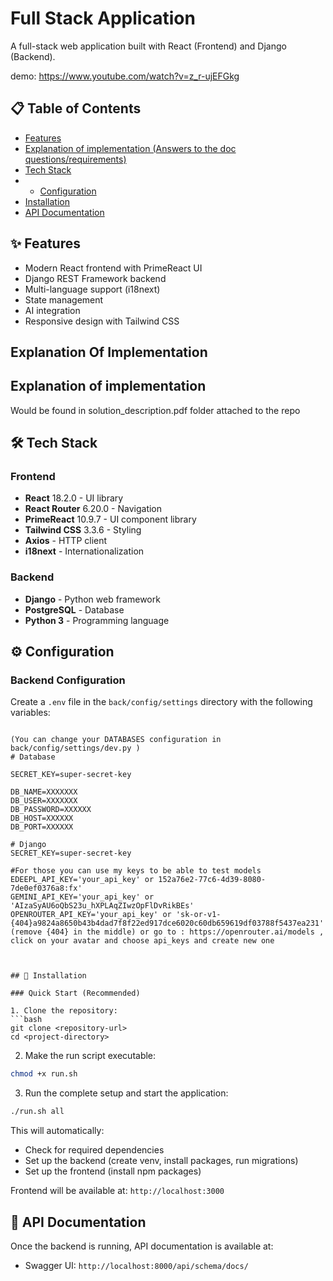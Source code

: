 # Full Stack Application

A full-stack web application built with React (Frontend) and Django (Backend).


demo: https://www.youtube.com/watch?v=z_r-ujEFGkg

## 📋 Table of Contents

- [Features](#features)
- [Explanation of implementation (Answers to the doc questions/requirements)]("Explanation-of-implementation)
- [Tech Stack](#tech-stack)
- - [Configuration](#configuration)
- [Installation](#installation)
- [API Documentation](#api-docs)

## ✨ Features

- Modern React frontend with PrimeReact UI
- Django REST Framework backend
- Multi-language support (i18next)
- State management
- AI integration
- Responsive design with Tailwind CSS
## Explanation Of Implementation

## Explanation of implementation
Would be found in solution_description.pdf folder attached to the repo
  






## 🛠 Tech Stack

### Frontend
- **React** 18.2.0 - UI library
- **React Router** 6.20.0 - Navigation
- **PrimeReact** 10.9.7 - UI component library
- **Tailwind CSS** 3.3.6 - Styling
- **Axios** - HTTP client
- **i18next** - Internationalization

### Backend
- **Django** - Python web framework
- **PostgreSQL** - Database 
- **Python 3** - Programming language


## ⚙️ Configuration

### Backend Configuration

Create a `.env` file in the `back/config/settings` directory with the following variables:

```env

(You can change your DATABASES configuration in back/config/settings/dev.py )
# Database

SECRET_KEY=super-secret-key

DB_NAME=XXXXXXX
DB_USER=XXXXXXX 
DB_PASSWORD=XXXXXX
DB_HOST=XXXXXX
DB_PORT=XXXXXX

# Django
SECRET_KEY=super-secret-key

#For those you can use my keys to be able to test models 
EDEEPL_API_KEY='your_api_key' or 152a76e2-77c6-4d39-8080-7de0ef0376a8:fx'
GEMINI_API_KEY='your_api_key' or 'AIzaSyAU6oQbS23u_hXPLAqZIwzOpFlDvRikBEs'
OPENROUTER_API_KEY='your_api_key' or 'sk-or-v1-{404}a9824a8650b43b4dad7f8f22ed917dce6020c60db659619df03788f5437ea231' (remove {404} in the middle) or go to : https://openrouter.ai/models , click on your avatar and choose api_keys and create new one 



## 🚀 Installation

### Quick Start (Recommended)

1. Clone the repository:
```bash
git clone <repository-url>
cd <project-directory>
```

2. Make the run script executable:
```bash
chmod +x run.sh
```

3. Run the complete setup and start the application:
```bash
./run.sh all
```

This will automatically:
- Check for required dependencies
- Set up the backend (create venv, install packages, run migrations)
- Set up the frontend (install npm packages)


Frontend will be available at: `http://localhost:3000`






## 📝 API Documentation

Once the backend is running, API documentation is available at:
- Swagger UI: `http://localhost:8000/api/schema/docs/`


